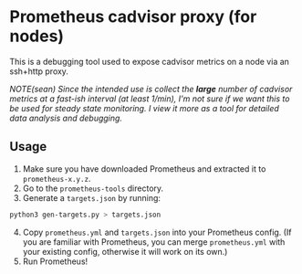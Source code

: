 # Prometheus cadvisor proxy (for nodes)

This is a debugging tool used to expose cadvisor metrics on a node via an ssh+http proxy.

_NOTE(sean) Since the intended use is collect the **large** number of cadvisor metrics at a fast-ish interval (at least 1/min), I'm not sure if we want this to be used for steady state monitoring. I view it more as a tool for detailed data analysis and debugging._

## Usage

1. Make sure you have downloaded Prometheus and extracted it to `prometheus-x.y.z`.
2. Go to the `prometheus-tools` directory.
3. Generate a `targets.json` by running:
```sh
python3 gen-targets.py > targets.json
```
4. Copy `prometheus.yml` and `targets.json` into your Prometheus config. (If you are familiar with Prometheus, you can merge `prometheus.yml` with your existing config, otherwise it will work on its own.)
5. Run Prometheus!
